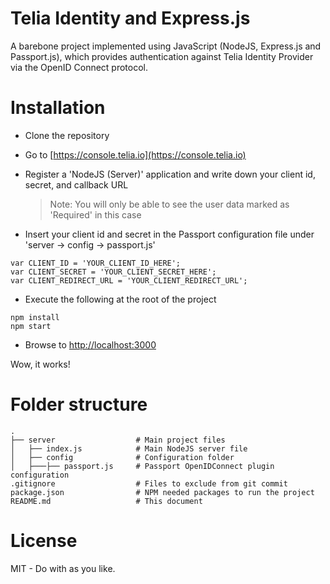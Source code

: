 Telia Identity and Express.js 
=========================

A barebone project implemented using JavaScript (NodeJS, Express.js and Passport.js), which provides authentication against Telia Identity Provider via the OpenID Connect protocol.

# Installation

* Clone the repository
* Go to [https://console.telia.io](https://console.telia.io)
* Register a 'NodeJS (Server)' application and write down your client id, secret, and callback URL

	> Note: You will only be able to see the user data marked as 'Required' in this case  

* Insert your client id and secret in the Passport configuration file under 'server -> config -> passport.js'
```
var CLIENT_ID = 'YOUR_CLIENT_ID_HERE';
var CLIENT_SECRET = 'YOUR_CLIENT_SECRET_HERE';
var CLIENT_REDIRECT_URL = 'YOUR_CLIENT_REDIRECT_URL'; 
```
* Execute the following at the root of the project
```
npm install 
npm start
```

* Browse to [http://localhost:3000](http://localhost:3000)

Wow, it works!

# Folder structure

    .
    ├── server                  # Main project files
    │   ├── index.js            # Main NodeJS server file
	│   ├── config              # Configuration folder
	│   ├───├── passport.js     # Passport OpenIDConnect plugin configuration
	.gitignore                  # Files to exclude from git commit
	package.json                # NPM needed packages to run the project
	README.md                   # This document

# License

MIT - Do with as you like.

